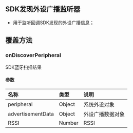 ## SDK发现外设广播监听器
- 用于监听回调SDK发现的外设广播信息；

## 覆盖方法

### onDiscoverPeripheral
SDK蓝牙扫描结果
#### 参数
| 名称          | 类型                 | 说明                |
| :------------ | :---------------------- | :------------------------- |
| peripheral            | Object                   | 系统外设对象 |
| advertisementData   | Object                   |外设广播数据对象 |
| RSSI            | Number                   | RSSI |



